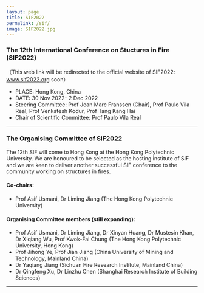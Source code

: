 ```yaml
---
layout: page
title: SIF2022
permalink: /sif/
image: SIF2022.jpg
---
```


### The 12th International Conference on Stuctures in Fire (SIF2022) 
（This web link will be redirected to the official website of SIF2022: www.sif2022.org soon）
* PLACE: Hong Kong, China
* DATE: 30 Nov 2022- 2 Dec 2022
* Steering Committee: Prof Jean Marc Franssen (Chair), Prof Paulo Vila Real, Prof Venkatesh Kodur, Prof Tang Kang Hai
* Chair of Scientific Committee: Prof Paulo Vila Real

***

### The Organising Committee of SIF2022
The 12th SIF will come to Hong Kong at the Hong Kong Polytechnic University. We are honoured to be selected as the hosting institute of SIF and we are keen to deliver another successful SIF conference to the community working on structures in fires.

#### Co-chairs: 
* Prof Asif Usmani, Dr Liming Jiang (The Hong Kong Polytechnic University)

#### Organising Committee members (still expanding): 
* Prof Asif Usmani, Dr Liming Jiang, Dr Xinyan Huang, Dr Mustesin Khan, Dr Xiqiang Wu, Prof Kwok-Fai Chung (The Hong Kong Polytechnic University, Hong Kong)
* Prof Jihong Ye, Prof Jian Jiang (China University of Mining and Technology, Mainland China) 
* Dr Yaqiang Jiang (Sichuan Fire Research Institute, Mainland China) 
* Dr Qingfeng Xu, Dr Linzhu Chen (Shanghai Research Institute of Building Sciences)


***

